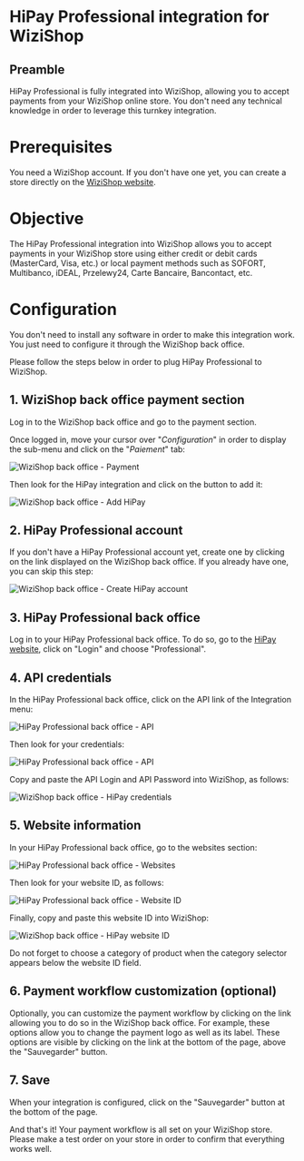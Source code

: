 # HiPay Professional integration for WiziShop

## Preamble
HiPay Professional is fully integrated into WiziShop, allowing you to accept payments from your WiziShop online store. You don't need any technical knowledge in order to leverage this turnkey integration.

# Prerequisites

You need a WiziShop account. If you don't have one yet, you can create a store directly on the [WiziShop website](https://www.wizishop.fr/).

# Objective

The HiPay Professional integration into WiziShop allows you to accept payments in your WiziShop store using either credit or debit cards (MasterCard, Visa, etc.) or local payment methods such as SOFORT, Multibanco, iDEAL, Przelewy24, Carte Bancaire, Bancontact, etc.

# Configuration

You don't need to install any software in order to make this integration work. You just need to configure it through the WiziShop back office.

Please follow the steps below in order to plug HiPay Professional to WiziShop.

## 1. WiziShop back office payment section

Log in to the WiziShop back office and go to the payment section.

Once logged in, move your cursor over "*Configuration*" in order to display the sub-menu and click on the "*Paiement*" tab:

![WiziShop back office - Payment](images/wizishop_payment.png)

Then look for the HiPay integration and click on the button to add it:

![WiziShop back office - Add HiPay](images/wizishop_add_hipay.png)

## 2. HiPay Professional account

If you don't have a HiPay Professional account yet, create one by clicking on the link displayed on the WiziShop back office. If you already have one, you can skip this step:

![WiziShop back office - Create HiPay account](images/wizishop_create_hipay_account.png)

## 3. HiPay Professional back office

Log in to your HiPay Professional back office. To do so, go to the [HiPay website](https://hipay.com/product-professional/), click on "Login" and choose "Professional".

## 4. API credentials

In the HiPay Professional back office, click on the API link of the Integration menu:

![HiPay Professional back office - API](images/hipay_api.png)

Then look for your credentials:

![HiPay Professional back office - API](images/hipay_credentials.png)

Copy and paste the API Login and API Password into WiziShop, as follows:

![WiziShop back office - HiPay credentials](images/wizishop_credentials.png)

## 5. Website information

In your HiPay Professional back office, go to the websites section:

![HiPay Professional back office - Websites](images/hipay_websites.png)

Then look for your website ID, as follows:

![HiPay Professional back office - Website ID](images/hipay_website_id.png)

Finally, copy and paste this website ID into WiziShop:

![WiziShop back office - HiPay website ID](images/wizishop_website_id.png)

Do not forget to choose a category of product when the category selector appears below the website ID field.

## 6. Payment workflow customization (optional)

Optionally, you can customize the payment workflow by clicking on the link allowing you to do so in the WiziShop back office. For example, these options allow you to change the payment logo as well as its label. These options are visible by clicking on the link at the bottom of the page, above the "Sauvegarder" button.

## 7. Save

When your integration is configured, click on the "Sauvegarder" button at the bottom of the page.

And that's it! Your payment workflow is all set on your WiziShop store. Please make a test order on your store in order to confirm that everything works well.